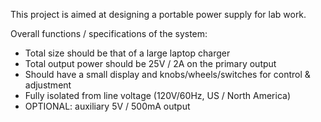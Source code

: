 This project is aimed at designing a portable power supply for lab work.

Overall functions / specifications of the system:

* Total size should be that of a large laptop charger
* Total output power should be 25V / 2A on the primary output
* Should have a small display and knobs/wheels/switches for control & adjustment
* Fully isolated from line voltage (120V/60Hz, US / North America)
* OPTIONAL: auxiliary 5V / 500mA output
